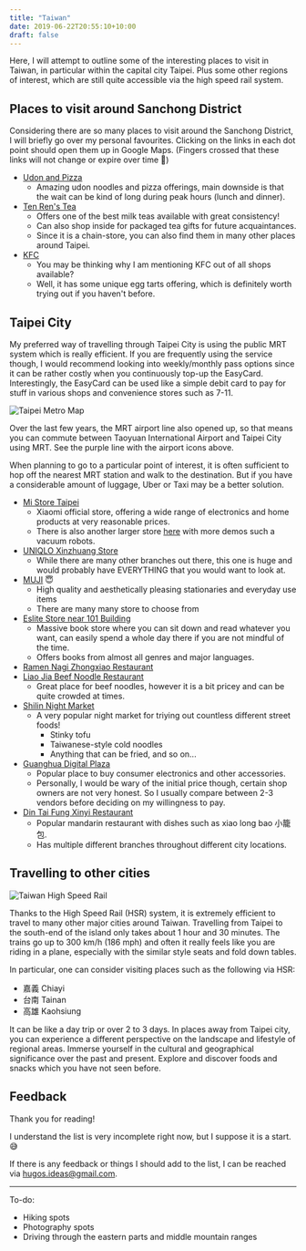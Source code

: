 ```yaml
---
title: "Taiwan"
date: 2019-06-22T20:55:10+10:00
draft: false
---
```


Here, I will attempt to outline some of the interesting places to visit in Taiwan, in particular within the capital city Taipei. Plus some other regions of interest, which are still quite accessible via the high speed rail system.

## Places to visit around Sanchong District
Considering there are so many places to visit around the Sanchong District, I will briefly go over my personal favourites. Clicking on the links in each dot point should open them up in Google Maps. (Fingers crossed that these links will not change or expire over time :grimacing:)

* [Udon and Pizza](https://goo.gl/maps/M1fvHytgLHHfrkiB8)
    - Amazing udon noodles and pizza offerings, main downside is that the wait can be kind of long during peak hours (lunch and dinner).
* [Ten Ren's Tea](https://goo.gl/maps/KNguPscE1ZZyhDJYA)
    - Offers one of the best milk teas available with great consistency!
    - Can also shop inside for packaged tea gifts for future acquaintances.
    - Since it is a chain-store, you can also find them in many other places around Taipei.
* [KFC](https://goo.gl/maps/HM98RPMX3au3qcXZ7)
    - You may be thinking why I am mentioning KFC out of all shops available?
    - Well, it has some unique egg tarts offering, which is definitely worth trying out if you haven't before.



## Taipei City

My preferred way of travelling through Taipei City is using the public MRT system which is really efficient. If you are frequently using the service though, I would recommend looking into weekly/monthly pass options since it can be rather costly when you continuously top-up the EasyCard. Interestingly, the EasyCard can be used like a simple debit card to pay for stuff in various shops and convenience stores such as 7-11.

![Taipei Metro Map](https://web.metro.taipei/img/all/routemap2018.jpg)

Over the last few years, the MRT airport line also opened up, so that means you can commute between Taoyuan International Airport and Taipei City using MRT. See the purple line with the airport icons above.

When planning to go to a particular point of interest, it is often sufficient to hop off the nearest MRT station and walk to the destination. But if you have a considerable amount of luggage, Uber or Taxi may be a better solution.


* [Mi Store Taipei](https://goo.gl/maps/D4zB6cbFpmURWDky8)
    - Xiaomi official store, offering a wide range of electronics and home products at very reasonable prices.
    - There is also another larger store [here](https://goo.gl/maps/UpDct4M1paUV4yJVA) with more demos such a vacuum robots.
* [UNIQLO Xinzhuang Store](https://goo.gl/maps/1JqyyTgzgy43kBPd6)
    - While there are many other branches out there, this one is huge and would probably have EVERYTHING that you would want to look at.
* [MUJI](https://goo.gl/maps/kekK1EaQfFnUKYzh7) :innocent:
    - High quality and aesthetically pleasing stationaries and everyday use items
    - There are many many store to choose from
* [Eslite Store near 101 Building](https://goo.gl/maps/6gtJB2TwsTxPQpuN8)
    - Massive book store where you can sit down and read whatever you want, can easily spend a whole day there if you are not mindful of the time.
    - Offers books from almost all genres and major languages.
* [Ramen Nagi Zhongxiao Restaurant](https://goo.gl/maps/1WgT1dZHXeYD3vsj7)
* [Liao Jia Beef Noodle Restaurant](https://goo.gl/maps/cP4pksTm4pDo7wLy8)
    - Great place for beef noodles, however it is a bit pricey and can be quite crowded at times.
* [Shilin Night Market](https://goo.gl/maps/ES2nbcwYq2ahicak9)
    - A very popular night market for triying out countless different street foods!
        - Stinky tofu
        - Taiwanese-style cold noodles
        - Anything that can be fried, and so on...
* [Guanghua Digital Plaza](https://goo.gl/maps/oAF5F21Lmb51ZhBv9)
    - Popular place to buy consumer electronics and other accessories.
    - Personally, I would be wary of the initial price though, certain shop owners are not very honest. So I usually compare between 2-3 vendors before deciding on my willingness to pay.
* [Din Tai Fung Xinyi Restaurant](https://goo.gl/maps/Uns6suTt1bs4PdyN9)
    - Popular mandarin restaurant with dishes such as xiao long bao 小籠包.
    - Has multiple different branches throughout different city locations.


## Travelling to other cities

![Taiwan High Speed Rail](https://www.travel.taipei/Content/images/static/information/trafficlist03.jpg)

Thanks to the High Speed Rail (HSR) system, it is extremely efficient to travel to many other major cities around Taiwan. Travelling from Taipei to the south-end of the island only takes about 1 hour and 30 minutes. The trains go up to 300 km/h (186 mph) and often it really feels like you are riding in a plane, especially with the similar style seats and fold down tables.

In particular, one can consider visiting places such as the following via HSR:

* 嘉義 Chiayi
* 台南 Tainan
* 高雄 Kaohsiung

It can be like a day trip or over 2 to 3 days. In places away from Taipei city, you can experience a different perspective on the landscape and lifestyle of regional areas. Immerse yourself in the cultural and geographical significance over the past and present. Explore and discover foods and snacks which you have not seen before.


## Feedback
Thank you for reading!


I understand the list is very incomplete right now, but I suppose it is a start. :sweat_smile:

If there is any feedback or things I should add to the list, I can be reached via [hugos.ideas@gmail.com](mailto:hugos.ideas@gmail.com).

---

To-do:

* Hiking spots
* Photography spots
* Driving through the eastern parts and middle mountain ranges
